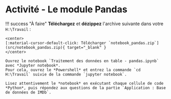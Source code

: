 # Activité - Le module Pandas

!!! success "À faire"
    **Téléchargez** et **dézippez** l'archive suivante dans votre `H:\Travail` :

    <center>
    [:material-cursor-default-click: Télécharger `notebook_pandas.zip`](src/notebook_pandas.zip){ target="_blank" }
    </center>

    Ouvrez le notebook `Traitement des données en table - pandas.ipynb` avec *Jupyter notebook*.  
    Pour cela, ouvrez le *Powershell* et entrez la commande `cd H:\Travail` suivie de la commande `jupyter notebook`.

    Lisez attentivement le *notebook* en exécutant chaque cellule de code *Python*, puis répondez aux questions de la partie `Application : Base de données de IMDb`.